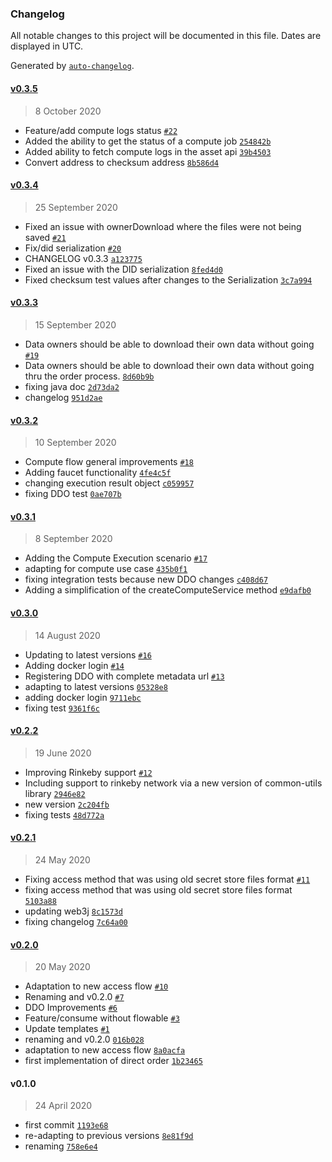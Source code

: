 ### Changelog

All notable changes to this project will be documented in this file. Dates are displayed in UTC.

Generated by [`auto-changelog`](https://github.com/CookPete/auto-changelog).

#### [v0.3.5](https://github.com/keyko-io/nevermind-sdk-java/compare/v0.3.4...v0.3.5)

> 8 October 2020

- Feature/add compute logs status [`#22`](https://github.com/keyko-io/nevermind-sdk-java/pull/22)
- Added the ability to get the status of a compute job [`254842b`](https://github.com/keyko-io/nevermind-sdk-java/commit/254842bdc725e57b14268235f6108eb1d4de4fbf)
- Added ability to fetch compute logs in the asset api [`39b4503`](https://github.com/keyko-io/nevermind-sdk-java/commit/39b4503036e3f949f0d0a0669117aba12de90096)
- Convert address to checksum address [`8b586d4`](https://github.com/keyko-io/nevermind-sdk-java/commit/8b586d4c04934956611fb2ebfefcc3958913a372)

#### [v0.3.4](https://github.com/keyko-io/nevermind-sdk-java/compare/v0.3.3...v0.3.4)

> 25 September 2020

- Fixed an issue with ownerDownload where the files were not being saved [`#21`](https://github.com/keyko-io/nevermind-sdk-java/pull/21)
- Fix/did serialization [`#20`](https://github.com/keyko-io/nevermind-sdk-java/pull/20)
- CHANGELOG v0.3.3 [`a123775`](https://github.com/keyko-io/nevermind-sdk-java/commit/a123775d8798aae6c2c8a33a82dfc5358a7ac1b2)
- Fixed an issue with the DID serialization [`8fed4d0`](https://github.com/keyko-io/nevermind-sdk-java/commit/8fed4d04ceb2d018e726d68d53a9b93374411b8b)
- Fixed checksum test values after changes to the Serialization [`3c7a994`](https://github.com/keyko-io/nevermind-sdk-java/commit/3c7a994cb3495383a53cdd310d65f51a1e9258fa)

#### [v0.3.3](https://github.com/keyko-io/nevermind-sdk-java/compare/v0.3.2...v0.3.3)

> 15 September 2020

- Data owners should be able to download their own data without going  [`#19`](https://github.com/keyko-io/nevermind-sdk-java/pull/19)
- Data owners should be able to download their own data without going thru the order process. [`8d60b9b`](https://github.com/keyko-io/nevermind-sdk-java/commit/8d60b9b3935b877fe1e96acebd8b91db86c1d9b4)
- fixing java doc [`2d73da2`](https://github.com/keyko-io/nevermind-sdk-java/commit/2d73da25c20d8796cee30d0f51e977f52416008f)
- changelog [`951d2ae`](https://github.com/keyko-io/nevermind-sdk-java/commit/951d2aebc611d16ffb9158560f4cc87068065df4)

#### [v0.3.2](https://github.com/keyko-io/nevermind-sdk-java/compare/v0.3.1...v0.3.2)

> 10 September 2020

- Compute flow general improvements [`#18`](https://github.com/keyko-io/nevermind-sdk-java/pull/18)
- Adding faucet functionality [`4fe4c5f`](https://github.com/keyko-io/nevermind-sdk-java/commit/4fe4c5f5a29031143f51c05ba7d28771e8b8dd38)
- changing execution result object [`c059957`](https://github.com/keyko-io/nevermind-sdk-java/commit/c059957f88517f4de29bfc08a98de3391402dd50)
- fixing DDO test [`0ae707b`](https://github.com/keyko-io/nevermind-sdk-java/commit/0ae707b181f6ac0aca33b7ed586125f298b9c627)

#### [v0.3.1](https://github.com/keyko-io/nevermind-sdk-java/compare/v0.3.0...v0.3.1)

> 8 September 2020

- Adding the Compute Execution scenario [`#17`](https://github.com/keyko-io/nevermind-sdk-java/pull/17)
- adapting for compute use case [`435b0f1`](https://github.com/keyko-io/nevermind-sdk-java/commit/435b0f1794f3b142b5aa6152c6792e6cbe1b7ab6)
- fixing integration tests because new DDO changes [`c408d67`](https://github.com/keyko-io/nevermind-sdk-java/commit/c408d67407aa6d057e73181f734a2b07a76a326d)
- Adding a simplification of the createComputeService method [`e9dafb0`](https://github.com/keyko-io/nevermind-sdk-java/commit/e9dafb0f32e7957ec0a6302949c66af75b3c862f)

#### [v0.3.0](https://github.com/keyko-io/nevermind-sdk-java/compare/v0.2.2...v0.3.0)

> 14 August 2020

- Updating to latest versions [`#16`](https://github.com/keyko-io/nevermind-sdk-java/pull/16)
- Adding docker login [`#14`](https://github.com/keyko-io/nevermind-sdk-java/pull/14)
- Registering DDO with complete metadata url [`#13`](https://github.com/keyko-io/nevermind-sdk-java/pull/13)
- adapting to latest versions [`05328e8`](https://github.com/keyko-io/nevermind-sdk-java/commit/05328e840e11fed6b49725305ba6d317fd9d6273)
- adding docker login [`9711ebc`](https://github.com/keyko-io/nevermind-sdk-java/commit/9711ebc7f663733f3bf0a66eb24647ed7b7bdbf0)
- fixing test [`9361f6c`](https://github.com/keyko-io/nevermind-sdk-java/commit/9361f6cc15c060f8fbf371d9a156a9e8d72e957f)

#### [v0.2.2](https://github.com/keyko-io/nevermind-sdk-java/compare/v0.2.1...v0.2.2)

> 19 June 2020

- Improving Rinkeby support [`#12`](https://github.com/keyko-io/nevermind-sdk-java/pull/12)
- Including support to rinkeby network via a new version of common-utils library [`2946e82`](https://github.com/keyko-io/nevermind-sdk-java/commit/2946e82e9415ff8c1e45af1eb0965cbd529e5aee)
- new version [`2c204fb`](https://github.com/keyko-io/nevermind-sdk-java/commit/2c204fb676ef0161e6b5477b948b76c464eedc47)
- fixing tests [`48d772a`](https://github.com/keyko-io/nevermind-sdk-java/commit/48d772a7e62a3d06c402c54fc5cda7e6b5eadd04)

#### [v0.2.1](https://github.com/keyko-io/nevermind-sdk-java/compare/v0.2.0...v0.2.1)

> 24 May 2020

- Fixing access method that was using old secret store files format [`#11`](https://github.com/keyko-io/nevermind-sdk-java/pull/11)
- fixing access method that was using old secret store files format [`5103a88`](https://github.com/keyko-io/nevermind-sdk-java/commit/5103a88ceb49856a840eb74aade06b1c1507214b)
- updating web3j [`8c1573d`](https://github.com/keyko-io/nevermind-sdk-java/commit/8c1573d1dde3361f233cf025a2e94625cb4e7bd4)
- fixing changelog [`7c64a00`](https://github.com/keyko-io/nevermind-sdk-java/commit/7c64a00afc8cae146bbb10a233380a524f6122f4)

#### [v0.2.0](https://github.com/keyko-io/nevermind-sdk-java/compare/v0.1.0...v0.2.0)

> 20 May 2020

- Adaptation to new access flow [`#10`](https://github.com/keyko-io/nevermind-sdk-java/pull/10)
- Renaming and v0.2.0 [`#7`](https://github.com/keyko-io/nevermind-sdk-java/pull/7)
- DDO Improvements [`#6`](https://github.com/keyko-io/nevermind-sdk-java/pull/6)
- Feature/consume without flowable [`#3`](https://github.com/keyko-io/nevermind-sdk-java/pull/3)
- Update templates [`#1`](https://github.com/keyko-io/nevermind-sdk-java/pull/1)
- renaming and v0.2.0 [`016b028`](https://github.com/keyko-io/nevermind-sdk-java/commit/016b0281bba51a9b806e63ee5655bd5b2479e32d)
- adaptation to new access flow [`8a0acfa`](https://github.com/keyko-io/nevermind-sdk-java/commit/8a0acfac60563771855752bff04ca2b78e4cffb6)
- first implementation of direct order [`1b23465`](https://github.com/keyko-io/nevermind-sdk-java/commit/1b234657d95f3d4ade2326e6f96ca71324cd2059)

#### v0.1.0

> 24 April 2020

- first commit [`1193e68`](https://github.com/keyko-io/nevermind-sdk-java/commit/1193e68758b49621c3fac9156b18ecde2abe0a2c)
- re-adapting to previous versions [`8e81f9d`](https://github.com/keyko-io/nevermind-sdk-java/commit/8e81f9d68212b152a6a1fc389c869cfc0e2c394c)
- renaming [`758e6e4`](https://github.com/keyko-io/nevermind-sdk-java/commit/758e6e41e4ec1c679468bfe42ed6ba0afdc44557)
